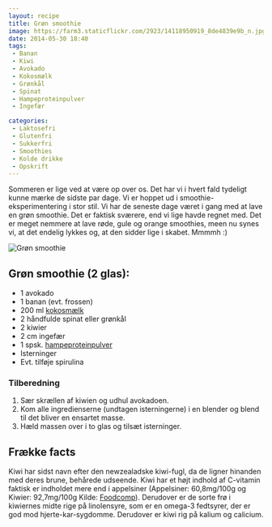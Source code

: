 ```yaml
---
layout: recipe
title: Grøn smoothie
image: https://farm3.staticflickr.com/2923/14118950919_8de4839e9b_n.jpg
date: 2014-05-30 18:40
tags:
 - Banan
 - Kiwi
 - Avokado
 - Kokosmælk
 - Grønkål
 - Spinat
 - Hampeproteinpulver
 - Ingefær

categories:
 - Laktosefri
 - Glutenfri
 - Sukkerfri
 - Smoothies
 - Kolde drikke
 - Opskrift
---
```


Sommeren er lige ved at være op over os. Det har vi i hvert fald tydeligt kunne mærke de sidste par dage. Vi er hoppet ud i smoothie-eksperimentering i stor stil. Vi har de seneste dage været i gang med at lave en grøn smoothie. Det er faktisk sværere, end vi lige havde regnet med. Det er meget nemmere at lave røde, gule og orange smoothies, meen nu synes vi, at det endelig lykkes og, at den sidder lige i skabet. Mmmmh :)

![Grøn smoothie](https://farm3.staticflickr.com/2923/14118950919_8de4839e9b_z.jpg) 



## Grøn smoothie (2 glas):
- 1 avokado
- 1 banan (evt. frossen)
- 200 ml [kokosmælk][1]
- 2 håndfulde spinat eller grønkål
- 2 kiwier
- 2 cm ingefær
- 1 spsk. [hampeproteinpulver](http://nyborggaard.dk/)
- Isterninger
- Evt. tilføje spirulina 


### Tilberedning
1. Sær skrællen af kiwien og udhul avokadoen.
2. Kom alle ingredienserne (undtagen isterningerne) i en blender og blend til det bliver en ensartet masse.
2. Hæld massen over i to glas og tilsæt isterninger.

## Frække facts
Kiwi har sidst navn efter den newzealadske kiwi-fugl, da de ligner hinanden med deres brune, behårede udseende. Kiwi har et højt indhold af C-vitamin faktisk er indholdet mere end i appelsiner (Appelsiner: 60,8mg/100g og Kiwier: 92,7mg/100g Kilde: [Foodcomp](http://www.foodcomp.dk/v7/fvdb_search.asp)). Derudover er de sorte frø i kiwiernes midte rige på linolensyre, som er en omega-3 fedtsyrer, der er god mod hjerte-kar-sygdomme. Derudover er kiwi rig på kalium og calicium.

[1]: http://www.urtekram.dk/produkter/foedevarer/drikkevarer/coconut-dream-(kokos)-1-l
